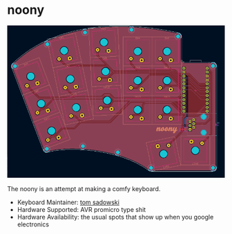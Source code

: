 # noony

![noony](doc/noony.png)

The noony is an attempt at making a comfy keyboard.  

* Keyboard Maintainer: [tom sadowski](https://github.com/tomsadowski)   
* Hardware Supported: AVR promicro type shit  
* Hardware Availability: the usual spots that show up when you google electronics  

